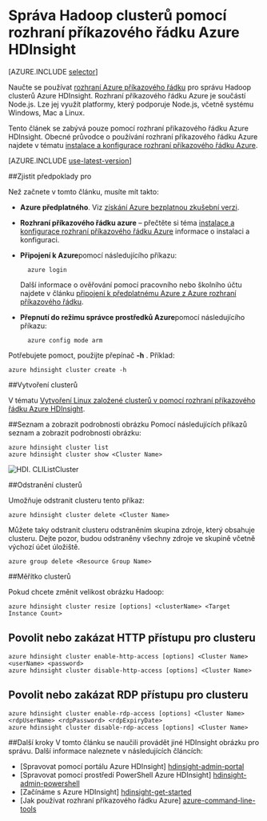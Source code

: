 <properties
    pageTitle="Správa Hadoop clusterů pomocí rozhraní příkazového řádku Azure | Microsoft Azure"
    description="Jak spravovat Hadoop clusterů HDIsight pomocí rozhraní příkazového řádku Azure"
    services="hdinsight"
    editor="cgronlun"
    manager="jhubbard"
    authors="mumian"
    tags="azure-portal"
    documentationCenter=""/>

<tags
    ms.service="hdinsight"
    ms.workload="big-data"
    ms.tgt_pltfrm="na"
    ms.devlang="na"
    ms.topic="article"
    ms.date="08/10/2016"
    ms.author="jgao"/>

# <a name="manage-hadoop-clusters-in-hdinsight-using-the-azure-cli"></a>Správa Hadoop clusterů pomocí rozhraní příkazového řádku Azure HDInsight

[AZURE.INCLUDE [selector](../../includes/hdinsight-portal-management-selector.md)]

Naučte se používat [rozhraní Azure příkazového řádku](../xplat-cli-install.md) pro správu Hadoop clusterů Azure HDInsight. Rozhraní příkazového řádku Azure je součástí Node.js. Lze jej využít platformy, který podporuje Node.js, včetně systému Windows, Mac a Linux.

Tento článek se zabývá pouze pomocí rozhraní příkazového řádku Azure HDInsight. Obecné průvodce o používání rozhraní příkazového řádku Azure najdete v tématu [instalace a konfigurace rozhraní příkazového řádku Azure][azure-command-line-tools].

[AZURE.INCLUDE [use-latest-version](../../includes/hdinsight-use-latest-cli.md)]

##<a name="prerequisites"></a>Zjistit předpoklady pro

Než začnete v tomto článku, musíte mít takto:

- **Azure předplatného**. Viz [získání Azure bezplatnou zkušební verzi](https://azure.microsoft.com/documentation/videos/get-azure-free-trial-for-testing-hadoop-in-hdinsight/).
- **Rozhraní příkazového řádku azure** – přečtěte si téma [instalace a konfigurace rozhraní příkazového řádku Azure](../xplat-cli-install.md) informace o instalaci a konfiguraci.
- **Připojení k Azure**pomocí následujícího příkazu:

        azure login

    Další informace o ověřování pomocí pracovního nebo školního účtu najdete v článku [připojení k předplatnému Azure z Azure rozhraní příkazového řádku](xplat-cli-connect.md).
    
- **Přepnutí do režimu správce prostředků Azure**pomocí následujícího příkazu:

        azure config mode arm

Potřebujete pomoct, použijte přepínač **-h** .  Příklad:

    azure hdinsight cluster create -h
    
##<a name="create-clusters"></a>Vytvoření clusterů

V tématu [Vytvoření Linux založené clusterů v pomocí rozhraní příkazového řádku Azure HDInsight](hdinsight-hadoop-create-linux-clusters-azure-cli.md).

##<a name="list-and-show-cluster-details"></a>Seznam a zobrazit podrobnosti obrázku
Pomocí následujících příkazů seznam a zobrazit podrobnosti obrázku:

    azure hdinsight cluster list
    azure hdinsight cluster show <Cluster Name>

![HDI. CLIListCluster][image-cli-clusterlisting]


##<a name="delete-clusters"></a>Odstranění clusterů

Umožňuje odstranit clusteru tento příkaz:

    azure hdinsight cluster delete <Cluster Name>

Můžete taky odstranit clusteru odstraněním skupina zdroje, který obsahuje clusteru. Dejte pozor, budou odstraněny všechny zdroje ve skupině včetně výchozí účet úložiště.

    azure group delete <Resource Group Name>

##<a name="scale-clusters"></a>Měřítko clusterů

Pokud chcete změnit velikost obrázku Hadoop:

    azure hdinsight cluster resize [options] <clusterName> <Target Instance Count>


## <a name="enabledisable-http-access-for-a-cluster"></a>Povolit nebo zakázat HTTP přístupu pro clusteru

    azure hdinsight cluster enable-http-access [options] <Cluster Name> <userName> <password>
    azure hdinsight cluster disable-http-access [options] <Cluster Name>

## <a name="enabledisable-rdp-access-for-a-cluster"></a>Povolit nebo zakázat RDP přístupu pro clusteru

    azure hdinsight cluster enable-rdp-access [options] <Cluster Name> <rdpUserName> <rdpPassword> <rdpExpiryDate>
    azure hdinsight cluster disable-rdp-access [options] <Cluster Name>


##<a name="next-steps"></a>Další kroky
V tomto článku se naučili provádět jiné HDInsight obrázku pro správu. Další informace naleznete v následujících článcích:

* [Spravovat pomocí portálu Azure HDInsight] [hdinsight-admin-portal]
* [Spravovat pomocí prostředí PowerShell Azure HDInsight] [hdinsight-admin-powershell]
* [Začínáme s Azure HDInsight] [hdinsight-get-started]
* [Jak používat rozhraní příkazového řádku Azure] [azure-command-line-tools]


[azure-command-line-tools]: ../xplat-cli-install.md
[azure-create-storageaccount]: ../storage-create-storage-account.md
[azure-purchase-options]: http://azure.microsoft.com/pricing/purchase-options/
[azure-member-offers]: http://azure.microsoft.com/pricing/member-offers/
[azure-free-trial]: http://azure.microsoft.com/pricing/free-trial/


[hdinsight-admin-portal]: hdinsight-administer-use-management-portal.md
[hdinsight-admin-powershell]: hdinsight-administer-use-powershell.md
[hdinsight-get-started]: hdinsight-hadoop-linux-tutorial-get-started.md

[image-cli-account-download-import]: ./media/hdinsight-administer-use-command-line/HDI.CLIAccountDownloadImport.png
[image-cli-clustercreation]: ./media/hdinsight-administer-use-command-line/HDI.CLIClusterCreation.png
[image-cli-clustercreation-config]: ./media/hdinsight-administer-use-command-line/HDI.CLIClusterCreationConfig.png
[image-cli-clusterlisting]: ./media/hdinsight-administer-use-command-line/HDI.CLIListClusters.png "Seznam a zobrazit clusterů"
